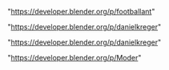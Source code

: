 "https://developer.blender.org/p/footballant"

"https://developer.blender.org/p/danielkreger"

 
"https://developer.blender.org/p/danielkreger"


"https://developer.blender.org/p/Moder"


 

